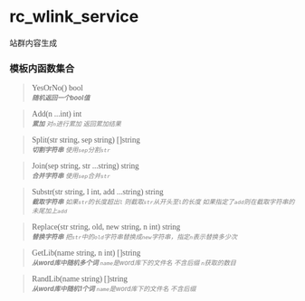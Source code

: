 # rc_wlink_service
站群内容生成

### 模板内函数集合

> <span style="font-family: serif;">YesOrNo() bool</span><br/>
> <i style="color:gray; font-size: 80%"><b>随机返回一个bool值</b></i>

> <span style="font-family: serif;">Add(n ...int) int</span><br/>
> <i style="color:gray; font-size: 80%"><b>累加</b> 对`n`进行累加 返回累加结果</i>

> <span style="font-family: serif;">Split(str string, sep string) []string</span><br/>
> <i style="color:gray; font-size: 80%"><b>切割字符串</b> 使用`sep`分割`str`</i>

> <span style="font-family: serif;">Join(sep string, str ...string) string</span><br/>
> <i style="color:gray; font-size: 80%"><b>合并字符串</b> 使用`sep`合并`str`</i>

> <span style="font-family: serif;">Substr(str string, l int, add ...string) string</span><br/>
> <i style="color:gray; font-size: 80%"><b>截取字符串</b> 如果`str`的长度超出`l` 则截取`str`从开头至`l`的长度 如果指定了`add`则在截取字符串的未尾加上`add`</i>

> <span style="font-family: serif;">Replace(str string, old, new string, n int) string</span><br/>
> <i style="color:gray; font-size: 80%"><b>替换字符串</b> 把`str`中的`old`字符串替换成`new`字符串，指定`n`表示替换多少次</i>

> <span style="font-family: serif;">GetLib(name string, n int) []string</span><br/>
> <i style="color:gray; font-size: 80%"><b>从word库中随机多个词</b> `name`是word库下的文件名 不含后缀 `n`获取的数目</i>

> <span style="font-family: serif;">RandLib(name string) []string</span><br/>
> <i style="color:gray; font-size: 80%"><b>从word库中随机1个词</b> `name`是word库下的文件名 不含后缀</i>